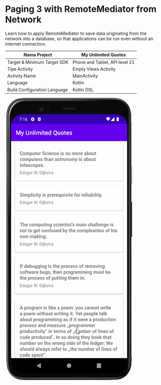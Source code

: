 # Paging 3 with RemoteMediator from Network

Learn how to apply RemoteMediator to save data originating from the network into a database, so that 
applications can be run even without an internet connection.

| Nama Project                  | My Unlimited Quotes            |
|-------------------------------|--------------------------------|
| Target & Minimum Target SDK   | Phone and Tablet, API level 21 |
| Tipe Activity                 | Empty Views Activity           | 
| Activity Name                 | MainActivity                   |
| Language                      | Kotlin                         |
| Build Configuration Language  | Kotlin DSL                     |

<img src="preview.gif" alt="Preview 1" width="411" height="914">